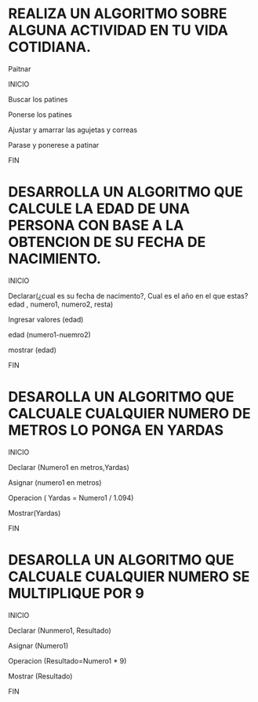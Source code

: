 # REALIZA UN ALGORITMO SOBRE ALGUNA ACTIVIDAD EN TU VIDA COTIDIANA.

Paitnar 

INICIO

Buscar los patines

Ponerse los patines 

Ajustar y amarrar las agujetas y correas

Parase y ponerese a patinar

FIN

# DESARROLLA UN ALGORITMO QUE CALCULE LA EDAD DE UNA PERSONA CON BASE A LA OBTENCION DE SU FECHA DE NACIMIENTO.

INICIO

Declarar(¿cual es su fecha de nacimento?, Cual es el año en el que estas?edad , numero1, numero2, resta)

Ingresar valores (edad)

edad (numero1-nuemro2)

mostrar (edad)

FIN

# DESAROLLA UN ALGORITMO QUE CALCUALE CUALQUIER NUMERO DE METROS LO PONGA EN YARDAS

INICIO

Declarar  (Numero1 en metros,Yardas)

Asignar (numero1 en metros)

Operacion ( Yardas = Numero1 / 1.094)

Mostrar(Yardas)

FIN

# DESAROLLA UN ALGORITMO QUE CALCUALE CUALQUIER NUMERO SE MULTIPLIQUE POR 9

INICIO 

Declarar (Nunmero1, Resultado)

Asignar (Numero1)

Operacion (Resultado=Numero1 * 9)

Mostrar (Resultado)

FIN
